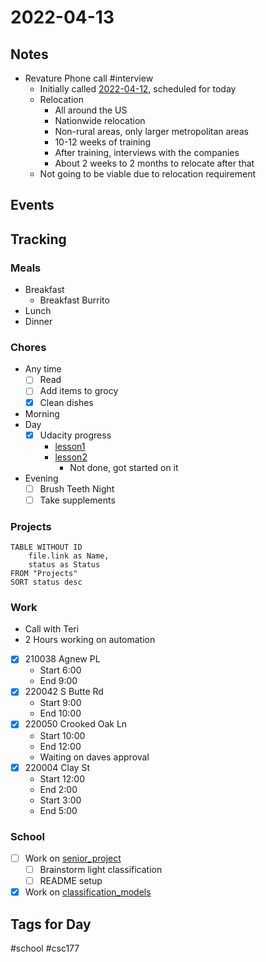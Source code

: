 # 2022-04-13
## Notes
- Revature Phone call #interview
	- Initially called [2022-04-12](2022-04-12.md), scheduled for today
	- Relocation
		- All around the US
		- Nationwide relocation
		- Non-rural areas, only larger metropolitan areas
		- 10-12 weeks of training
		- After training, interviews with the companies 
		- About 2 weeks to 2 months to relocate after that
	- Not going to be viable due to relocation requirement

## Events

## Tracking
### Meals
- Breakfast
	- Breakfast Burrito
- Lunch
- Dinner

### Chores
- Any time
	- [ ] Read
	- [ ] Add items to grocy
	- [x] Clean dishes
- Morning
- Day
	- [x] Udacity progress
		- [lesson1](../Class_Notes/udacity_datascience_nanodegree/lesson1.md)
		- [lesson2](../Class_Notes/udacity_datascience_nanodegree/lesson2.md)
			- Not done, got started on it
- Evening
	- [ ] Brush Teeth Night
	- [ ] Take supplements

### Projects
```dataview
TABLE WITHOUT ID
	file.link as Name,
	status as Status
FROM "Projects"
SORT status desc
```

### Work
- Call with Teri
- 2 Hours working on automation

- [x] 210038 Agnew PL
	- Start 6:00
	- End 9:00
- [x] 220042 S Butte Rd
	- Start 9:00
	- End 10:00
- [x] 220050 Crooked Oak Ln
	- Start 10:00
	- End 12:00
	- Waiting on daves approval
- [x] 220004 Clay St
	- Start 12:00
	- End 2:00
	- Start 3:00
	- End 5:00
### School
- [ ] Work on [senior_project](../Projects/senior_project.md)
	- [ ] Brainstorm light classification
	- [ ] README setup
- [x] Work on [classification_models](../Projects/classification_models.md)

## Tags for Day
#school #csc177
